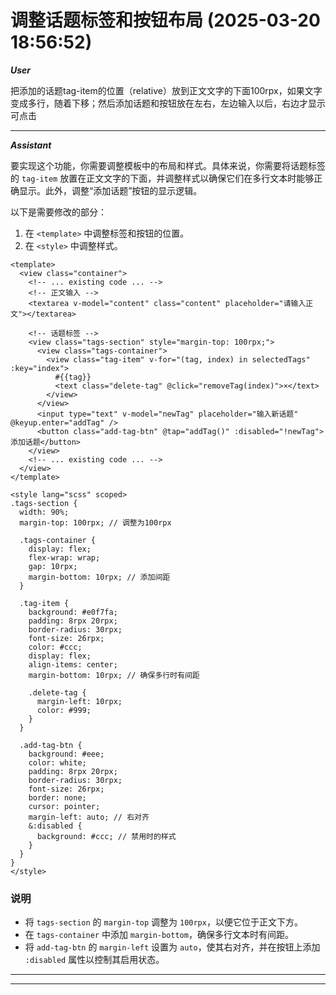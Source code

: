 <!-- Generated by SpecStory -->

# 调整话题标签和按钮布局 (2025-03-20 18:56:52)

_**User**_

把添加的话题tag-item的位置（relative）放到正文文字的下面100rpx，如果文字变成多行，随着下移；然后添加话题和按钮放在左右，左边输入以后，右边才显示可点击

---

_**Assistant**_

要实现这个功能，你需要调整模板中的布局和样式。具体来说，你需要将话题标签的 `tag-item` 放置在正文文字的下面，并调整样式以确保它们在多行文本时能够正确显示。此外，调整“添加话题”按钮的显示逻辑。

以下是需要修改的部分：

1. 在 `<template>` 中调整标签和按钮的位置。
2. 在 `<style>` 中调整样式。

```vue:pages/publish/publish.vue
<template>
  <view class="container">
    <!-- ... existing code ... -->
    <!-- 正文输入 -->
    <textarea v-model="content" class="content" placeholder="请输入正文"></textarea>

    <!-- 话题标签 -->
    <view class="tags-section" style="margin-top: 100rpx;">
      <view class="tags-container">
        <view class="tag-item" v-for="(tag, index) in selectedTags" :key="index">
          #{{tag}}
          <text class="delete-tag" @click="removeTag(index)">×</text>
        </view>
      </view>
      <input type="text" v-model="newTag" placeholder="输入新话题" @keyup.enter="addTag" />
      <button class="add-tag-btn" @tap="addTag()" :disabled="!newTag">添加话题</button>
    </view>
    <!-- ... existing code ... -->
  </view>
</template>

<style lang="scss" scoped>
.tags-section {
  width: 90%;
  margin-top: 100rpx; // 调整为100rpx
  
  .tags-container {
    display: flex;
    flex-wrap: wrap;
    gap: 10rpx;
    margin-bottom: 10rpx; // 添加间距
  }
  
  .tag-item {
    background: #e0f7fa;
    padding: 8rpx 20rpx;
    border-radius: 30rpx;
    font-size: 26rpx;
    color: #ccc;
    display: flex;
    align-items: center;
    margin-bottom: 10rpx; // 确保多行时有间距
    
    .delete-tag {
      margin-left: 10rpx;
      color: #999;
    }
  }
  
  .add-tag-btn {
    background: #eee;
    color: white;
    padding: 8rpx 20rpx;
    border-radius: 30rpx;
    font-size: 26rpx;
    border: none;
    cursor: pointer;
    margin-left: auto; // 右对齐
    &:disabled {
      background: #ccc; // 禁用时的样式
    }
  }
}
</style>
```

### 说明

- 将 `tags-section` 的 `margin-top` 调整为 `100rpx`，以便它位于正文下方。
- 在 `tags-container` 中添加 `margin-bottom`，确保多行文本时有间距。
- 将 `add-tag-btn` 的 `margin-left` 设置为 `auto`，使其右对齐，并在按钮上添加 `:disabled` 属性以控制其启用状态。

---



---

